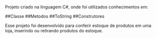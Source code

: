 Projeto criado na linguagem C#, onde foi utilizados conhecimentos em:

##Classe
##Metodos
##ToString
##Construtores

Esse projeto foi desenvolvido para conferir estoque de produtos em uma loja, inserindo ou retirando produtos do estoque.
